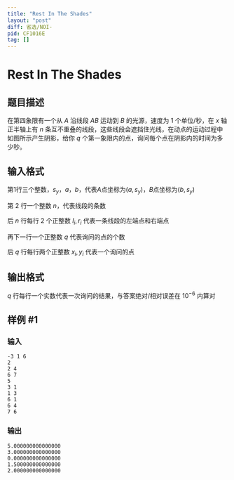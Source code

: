 ```yaml
---
title: "Rest In The Shades"
layout: "post"
diff: 省选/NOI-
pid: CF1016E
tag: []
---
```


# Rest In The Shades

## 题目描述

在第四象限有一个从 $A$ 沿线段 $AB$ 运动到 $B$ 的光源，速度为 $1$ 个单位/秒，在 $x$ 轴正半轴上有 $n$ 条互不重叠的线段，这些线段会遮挡住光线，在动点的运动过程中如图所示产生阴影，给你 $q$ 个第一象限内的点，询问每个点在阴影内的时间为多少秒。

## 输入格式

第$1$行三个整数，$s_y$，$a$，$b$，代表$A$点坐标为$(a,s_y)$，$B$点坐标为$(b,s_y)$

第 $2$ 行一个整数 $n$，代表线段的条数

后 $n$ 行每行 $2$ 个正整数 $l_i,r_i$ 代表一条线段的左端点和右端点

再下一行一个正整数 $q$ 代表询问的点的个数

后 $q$ 行每行两个正整数 $x_i,y_i$ 代表一个询问的点

## 输出格式

$q$ 行每行一个实数代表一次询问的结果，与答案绝对/相对误差在 $10^{-6}$ 内算对

## 样例 #1

### 输入

```
-3 1 6
2
2 4
6 7
5
3 1
1 3
6 1
6 4
7 6

```

### 输出

```
5.000000000000000
3.000000000000000
0.000000000000000
1.500000000000000
2.000000000000000

```

